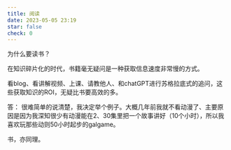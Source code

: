 ```yaml
---
title: 阅读
date: 2023-05-05 23:19
star: false
check: 0
---
```


为什么要读书？

在知识碎片化的时代，书籍毫无疑问是一种获取信息速度非常慢的方式。

看blog、看讲解视频、上课、请教他人、和chatGPT进行苏格拉底式的追问，这些获取知识的ROI，无疑比书要高效的多。

答： 很难简单的说清楚，我决定举个例子。大概几年前我就不看动漫了、主要原因是因为我深知很少有动漫能在2、30集里把一个故事讲好（10个小时），所以我喜欢玩那些动则50小时起步的galgame。

书，亦同理。
